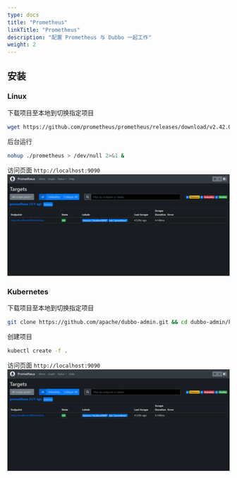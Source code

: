 ```yaml
---
type: docs
title: "Prometheus"
linkTitle: "Prometheus"
description: "配置 Prometheus 与 Dubbo 一起工作"
weight: 2
---
```

## 安装

### Linux
下载项目至本地到切换指定项目
```bash
wget https://github.com/prometheus/prometheus/releases/download/v2.42.0/prometheus-2.42.0.linux-amd64.tar.gz && tar zxvf prometheus-2.42.0.linux-amd64.tar.gz && mv prometheus-2.42.0.linux-amd64 prometheus && cd prometheus
```

后台运行
```bash
nohup ./prometheus > /dev/null 2>&1 &
```

访问页面
`http://localhost:9090`
![Prometheus](/imgs/v3/reference/integrations/prometheus.jpg)


### Kubernetes
下载项目至本地到切换指定项目
```bash
git clone https://github.com/apache/dubbo-admin.git && cd dubbo-admin/kubernetes/prometheus
```

创建项目
```bash
kubectl create -f .
```

访问页面
`http://localhost:9090`
![Prometheus](/imgs/v3/reference/integrations/prometheus.jpg)


